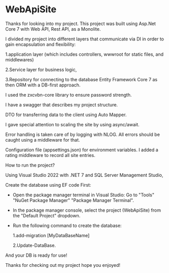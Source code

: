 # WebApiSite
Thanks for looking into my project. This project was built using Asp.Net Core 7 with Web API, Rest API, as a Monolite.

I divided my project into different layers that communicate via DI in order to gain encapsulation and flexibility:


1.application layer (which includes controllers, wwwroot for static files, and middlewares)

2.Service layer for business logic,

3.Repository for connecting to the database Entity Framework Core 7 as then ORM with a DB-first approach.

I used the zxcvbn-core library to ensure password strength.

I have a swagger that describes my project structure.

DTO for transferring data to the client using Auto Mapper.

I gave special attention to scaling the site by using async/await.

Error handling is taken care of by logging with NLOG. All errors should be caught using a middleware for that.

Configuration file (appsettings.json) for environment variables. I added a rating middleware to record all site entries.

How to run the project?

Using Visual Studio 2022 with .NET 7 and SQL Server Management Studio, 

Create the database using EF code First:
   - Open the package manager terminal in Visual Studio: Go to "Tools" "NuGet Package Manager" "Package Manager Terminal".
   - In the package manager console, select the project (WebApiSite) from the "Default Project" dropdown.
   - Run the following command to create the database:
     
      1.add-migration [MyDataBaseName]
     
 		2.Update-DataBase.
     
 And your DB is ready for use!
     
Thanks for checking out my project hope you enjoyed!
